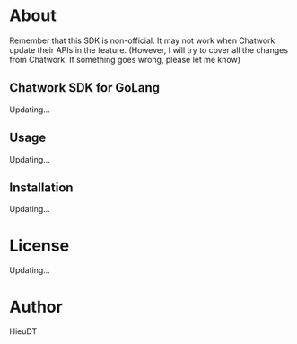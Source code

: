 # About

Remember that this SDK is non-official. It may not work when Chatwork update their APIs in the feature.
(However, I will try to cover all the changes from Chatwork. If something goes wrong, please let me know)



## Chatwork SDK for GoLang

Updating...


## Usage

Updating...

## Installation

Updating...

# License

Updating...

# Author

HieuDT
